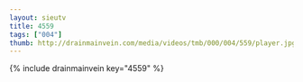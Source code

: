 ```yaml
--- 
layout: sieutv
title: 4559
tags: ["004"]
thumb: http://drainmainvein.com/media/videos/tmb/000/004/559/player.jpg
---
```

{% include drainmainvein key="4559" %} 

